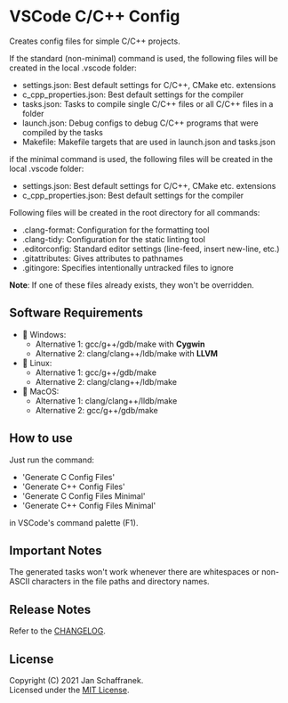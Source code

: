 # VSCode C/C++ Config

Creates config files for simple C/C++ projects.  

If the standard (non-minimal) command is used, the following files will be created in the local .vscode folder:

- settings.json: Best default settings for C/C++, CMake etc. extensions
- c_cpp_properties.json: Best default settings for the compiler
- tasks.json: Tasks to compile single C/C++ files or all C/C++ files in a folder
- launch.json: Debug configs to debug C/C++ programs that were compiled by the tasks
- Makefile: Makefile targets that are used in launch.json and tasks.json

if the minimal command is used, the following files will be created in the local .vscode folder:

- settings.json: Best default settings for C/C++, CMake etc. extensions
- c_cpp_properties.json: Best default settings for the compiler

Following files will be created in the root directory for all commands:

- .clang-format: Configuration for the formatting tool
- .clang-tidy: Configuration for the static linting tool
- .editorconfig: Standard editor settings (line-feed, insert new-line, etc.)
- .gitattributes: Gives attributes to pathnames
- .gitingore: Specifies intentionally untracked files to ignore

**Note**: If one of these files already exists, they won't be overridden.

## Software Requirements

- 🔧 Windows:
  - Alternative 1: gcc/g++/gdb/make with **Cygwin**
  - Alternative 2: clang/clang++/ldb/make with **LLVM**
- 🔧 Linux:
  - Alternative 1: gcc/g++/gdb/make
  - Alternative 2: clang/clang++/ldb/make
- 🔧 MacOS:
  - Alternative 1: clang/clang++/lldb/make
  - Alternative 2: gcc/g++/gdb/make

## How to use

Just run the command:

- 'Generate C Config Files'
- 'Generate C++ Config Files'
- 'Generate C Config Files Minimal'
- 'Generate C++ Config Files Minimal'

in VSCode's command palette (F1).

## Important Notes

The generated tasks won't work whenever there are whitespaces or non-ASCII characters in the file paths and directory names.

## Release Notes

Refer to the [CHANGELOG](CHANGELOG.md).

## License

Copyright (C) 2021 Jan Schaffranek.  
Licensed under the [MIT License](LICENSE).
